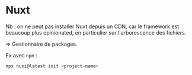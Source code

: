 # Nuxt

Nb : on ne peut pas installer Nuxt depuis un CDN, car le framework est beaucoup plus opinionated, en particulier sur l'arborescence des fichiers. 

=> Gestionnaire de packages.

Ex avec `npm` : 

```bash
npx nuxi@latest init <project-name>
```

